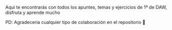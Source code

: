Aqui te encontrarás con todos los apuntes, temas y ejercicios de
1º de DAW, disfruta y aprende mucho

PD: Agradeceria cualquier tipo de colaboración en el repositorio 🤝
